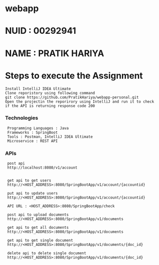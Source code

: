 # webapp

# NUID : 00292941

# NAME : PRATIK HARIYA

# Steps to execute the Assignment

    Install IntelliJ IDEA Ultimate
    Clone reporistory using following command 
    git clone https://github.com/PratikHariya/webapp-personal.git
    Open the projectin the reporirory using IntelliJ and run it to check if the API is returning response code 200

### Technologies
     Programming Languages : Java
     Frameworks : SpringBoot
     Tools : Postman, IntelliJ IDEA Ultimate
     Microservice : REST API

### APIs 

     post api
     http://localhost:8080/v1/account         


     get api to get users
     http://<HOST_ADDRESS>:8080/SpringBootApp/v1/account/{accountid}

     put api to update users
     http://<HOST_ADDRESS>:8080/SpringBootApp/v1/account/{accountid}

     API URL : <HOST_ADDRESS>:8080/SpringBootApp/check

     post api to upload documents
     http://<HOST_ADDRESS>:8080/SpringBootApp/v1/documents

     get api to get all documents
     http://<HOST_ADDRESS>:8080/SpringBootApp/v1/documents

     get api to get single document
     http://<HOST_ADDRESS>:8080/SpringBootApp/v1/documents/{doc_id}

     delete api to delete single document 
     http://<HOST_ADDRESS>:8080/SpringBootApp/v1/documents/{doc_id}
